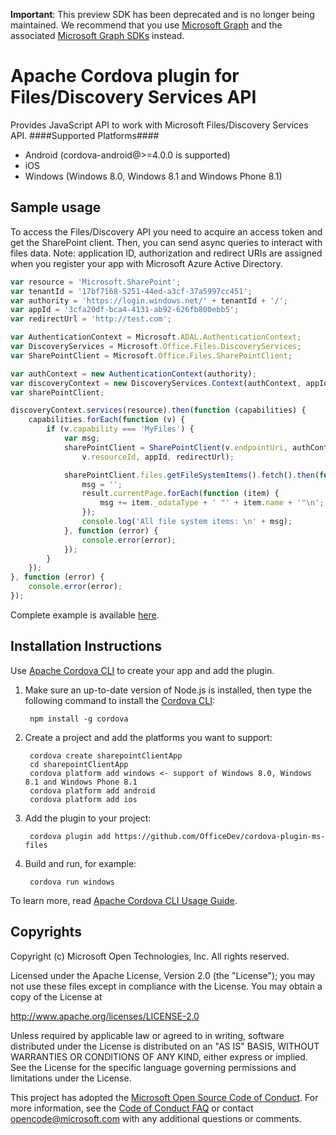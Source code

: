 **Important**: This preview SDK has been deprecated and is no longer being maintained. We recommend that you use [Microsoft Graph](https://graph.microsoft.com/) and the associated [Microsoft Graph SDKs](https://developer.microsoft.com/en-us/graph/code-samples-and-sdks) instead.

Apache Cordova plugin for Files/Discovery Services API
=============================
Provides JavaScript API to work with Microsoft Files/Discovery Services API.
####Supported Platforms####

- Android (cordova-android@>=4.0.0 is supported)
- iOS
- Windows (Windows 8.0, Windows 8.1 and Windows Phone 8.1)

## Sample usage ##
To access the Files/Discovery API you need to acquire an access token and get the SharePoint client. Then, you can send async queries to interact with files data. Note: application ID, authorization and redirect URIs are assigned when you register your app with Microsoft Azure Active Directory.

```javascript
var resource = 'Microsoft.SharePoint';
var tenantId = '17bf7168-5251-44ed-a3cf-37a5997cc451';
var authority = 'https://login.windows.net/' + tenantId + '/';
var appId = '3cfa20df-bca4-4131-ab92-626fb800ebb5';
var redirectUrl = 'http://test.com';

var AuthenticationContext = Microsoft.ADAL.AuthenticationContext;
var DiscoveryServices = Microsoft.Office.Files.DiscoveryServices;
var SharePointClient = Microsoft.Office.Files.SharePointClient;

var authContext = new AuthenticationContext(authority);
var discoveryContext = new DiscoveryServices.Context(authContext, appId, redirectUrl);
var sharePointClient;

discoveryContext.services(resource).then(function (capabilities) {
    capabilities.forEach(function (v) {
        if (v.capability === 'MyFiles') {
            var msg;
            sharePointClient = SharePointClient(v.endpointUri, authContext,
                v.resourceId, appId, redirectUrl);

            sharePointClient.files.getFileSystemItems().fetch().then(function (result) {
                msg = '';
                result.currentPage.forEach(function (item) {
                    msg += item._odataType + ' "' + item.name + '"\n';
                });
                console.log('All file system items: \n' + msg);
            }, function (error) {
                console.error(error);
            });
        }
    });
}, function (error) {
    console.error(error);
});
```

Complete example is available [here](https://github.com/OfficeDev/cordova-plugin-ms-files/tree/master/sample).

## Installation Instructions ##

Use [Apache Cordova CLI](http://cordova.apache.org/docs/en/edge/guide_cli_index.md.html) to create your app and add the plugin.

1. Make sure an up-to-date version of Node.js is installed, then type the following command to install the [Cordova CLI](https://github.com/apache/cordova-cli):

        npm install -g cordova

2. Create a project and add the platforms you want to support:

        cordova create sharepointClientApp
        cd sharepointClientApp
        cordova platform add windows <- support of Windows 8.0, Windows 8.1 and Windows Phone 8.1
        cordova platform add android
        cordova platform add ios

3. Add the plugin to your project:

        cordova plugin add https://github.com/OfficeDev/cordova-plugin-ms-files

4. Build and run, for example:

        cordova run windows

To learn more, read [Apache Cordova CLI Usage Guide](http://cordova.apache.org/docs/en/edge/guide_cli_index.md.html).

## Copyrights ##
Copyright (c) Microsoft Open Technologies, Inc. All rights reserved.

Licensed under the Apache License, Version 2.0 (the "License"); you may not use these files except in compliance with the License. You may obtain a copy of the License at

http://www.apache.org/licenses/LICENSE-2.0

Unless required by applicable law or agreed to in writing, software distributed under the License is distributed on an "AS IS" BASIS, WITHOUT WARRANTIES OR CONDITIONS OF ANY KIND, either express or implied. See the License for the specific language governing permissions and limitations under the License.


This project has adopted the [Microsoft Open Source Code of Conduct](https://opensource.microsoft.com/codeofconduct/). For more information, see the [Code of Conduct FAQ](https://opensource.microsoft.com/codeofconduct/faq/) or contact [opencode@microsoft.com](mailto:opencode@microsoft.com) with any additional questions or comments.
